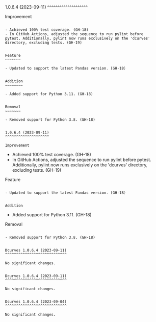 1.0.6.4 (2023-09-11)
^^^^^^^^^^^^^^^^^^^^

Improvement
~~~~~~~~~~~

- Achieved 100% test coverage. (GH-18)
- In GitHub Actions, adjusted the sequence to run pylint before pytest. Additionally, pylint now runs exclusively on the 'dcurves' directory, excluding tests. (GH-19)


Feature
~~~~~~~

- Updated to support the latest Pandas version. (GH-18)


Addition
~~~~~~~~

- Added support for Python 3.11. (GH-18)


Removal
~~~~~~~

- Removed support for Python 3.8. (GH-18)


1.0.6.4 (2023-09-11)
^^^^^^^^^^^^^^^^^^^^

Improvement
~~~~~~~~~~~

- Achieved 100% test coverage. (GH-18)
- In GitHub Actions, adjusted the sequence to run pylint before pytest. Additionally, pylint now runs exclusively on the 'dcurves' directory, excluding tests. (GH-19)


Feature
~~~~~~~

- Updated to support the latest Pandas version. (GH-18)


Addition
~~~~~~~~

- Added support for Python 3.11. (GH-18)


Removal
~~~~~~~

- Removed support for Python 3.8. (GH-18)


Dcurves 1.0.6.4 (2023-09-11)
^^^^^^^^^^^^^^^^^^^^^^^^^^^^

No significant changes.


Dcurves 1.0.6.4 (2023-09-11)
^^^^^^^^^^^^^^^^^^^^^^^^^^^^

No significant changes.


Dcurves 1.0.6.4 (2023-09-04)
^^^^^^^^^^^^^^^^^^^^^^^^^^^^

No significant changes.
